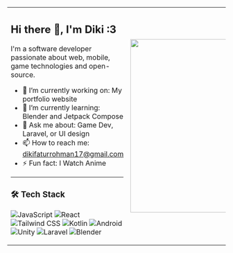 <table>
  <tr>
    <td>

## Hi there 👋, I'm Diki :3  
I'm a software developer passionate about web, mobile, game technologies and open-source.

- 🔭 I’m currently working on: My portfolio website  
- 🌱 I’m currently learning: Blender and Jetpack Compose  
- 💬 Ask me about: Game Dev, Laravel, or UI design  
- 📫 How to reach me: dikifaturrohman17@gmail.com  
- ⚡ Fun fact: I Watch Anime  

---

### 🛠 Tech Stack
![JavaScript](https://img.shields.io/badge/-JavaScript-333333?style=flat&logo=javascript)
![React](https://img.shields.io/badge/-React-333333?style=flat&logo=react)
![Tailwind CSS](https://img.shields.io/badge/-TailwindCSS-333333?style=flat&logo=tailwind-css)
![Kotlin](https://img.shields.io/badge/-Kotlin-333333?style=flat&logo=kotlin)
![Android](https://img.shields.io/badge/-Android-333333?style=flat&logo=android)
![Unity](https://img.shields.io/badge/-Unity-333333?style=flat&logo=unity)
![Laravel](https://img.shields.io/badge/-Laravel-333333?style=flat&logo=laravel)
![Blender](https://img.shields.io/badge/-Blender-333333?style=flat&logo=blender)

</td>
    <td align="center">
      <img src="https://i.imgur.com/BcsXJuz.gif" width="400"/>
    </td>
  </tr>
</table>


<!--
**DikiFaturrohman/DikiFaturrohman** is a ✨ _special_ ✨ repository because its `README.md` (this file) appears on your GitHub profile.

Here are some ideas to get you started:

- 🔭 I’m currently working on ...
- 🌱 I’m currently learning ...
- 👯 I’m looking to collaborate on ...
- 🤔 I’m looking for help with ...
- 💬 Ask me about ...
- 📫 How to reach me: ...
- 😄 Pronouns: ...
- ⚡ Fun fact: ...
-->
